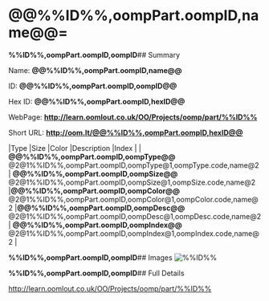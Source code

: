 
# @@%%ID%%,oompPart.oompID,name@@=

**%%ID%%,oompPart.oompID,oompID**## Summary
 
Name: __@@%%ID%%,oompPart.oompID,name@@__

ID: __@@%%ID%%,oompPart.oompID,oompID@@__

Hex ID: __@@%%ID%%,oompPart.oompID,hexID@@__

WebPage: __http://learn.oomlout.co.uk/OO/Projects/oomp/part/%%ID%%__

Short URL: __http://oom.lt/@@%%ID%%,oompPart.oompID,hexID@@__


|Type   |Size   |Color   |Description   |Index   |
| __@@%%ID%%,oompPart.oompID,oompType@@__ <br>@2@1%%ID%%,oompPart.oompID,oompType@1,oompType.code,name@2  | __@@%%ID%%,oompPart.oompID,oompSize@@__<br>@2@1%%ID%%,oompPart.oompID,oompSize@1,oompSize.code,name@2   |__@@%%ID%%,oompPart.oompID,oompColor@@__<br>@2@1%%ID%%,oompPart.oompID,oompColor@1,oompColor.code,name@2    |__@@%%ID%%,oompPart.oompID,oompDesc@@__<br>@2@1%%ID%%,oompPart.oompID,oompDesc@1,oompDesc.code,name@2    | __@@%%ID%%,oompPart.oompID,oompIndex@@__<br> @2@1%%ID%%,oompPart.oompID,oompIndex@1,oompIndex.code,name@2 |


**%%ID%%,oompPart.oompID,oompID**## Images
![%%ID%%](http://oomlout.com/oomp-gen/parts/%%ID%%/%%ID%%_420.jpg)

**%%ID%%,oompPart.oompID,oompID**## Full Details

 http://learn.oomlout.co.uk/OO/Projects/oomp/part/%%ID%%

